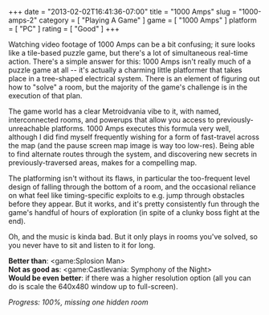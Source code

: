 +++
date = "2013-02-02T16:41:36-07:00"
title = "1000 Amps"
slug = "1000-amps-2"
category = [ "Playing A Game" ]
game = [ "1000 Amps" ]
platform = [ "PC" ]
rating = [ "Good" ]
+++

Watching video footage of 1000 Amps can be a bit confusing; it sure looks like a tile-based puzzle game, but there's a lot of simultaneous real-time action.  There's a simple answer for this: 1000 Amps isn't really much of a puzzle game at all -- it's actually a charming little platformer that takes place in a tree-shaped electrical system.  There is an element of figuring out how to "solve" a room, but the majority of the game's challenge is in the execution of that plan.

The game world has a clear Metroidvania vibe to it, with named, interconnected rooms, and powerups that allow you access to previously-unreachable platforms.  1000 Amps executes this formula very well, although I did find myself frequently wishing for a form of fast-travel across the map (and the pause screen map image is way too low-res).  Being able to find alternate routes through the system, and discovering new secrets in previously-traversed areas, makes for a compelling map.

The platforming isn't without its flaws, in particular the too-frequent level design of falling through the bottom of a room, and the occasional reliance on what feel like timing-specific exploits to e.g. jump through obstacles before they appear.  But it works, and it's pretty consistently fun through the game's handful of hours of exploration (in spite of a clunky boss fight at the end).

Oh, and the music is kinda bad.  But it only plays in rooms you've solved, so you never have to sit and listen to it for long.

<b>Better than</b>: <game:Splosion Man>  
<b>Not as good as</b>: <game:Castlevania: Symphony of the Night>  
<b>Would be even better</b>: if there was a higher resolution option (all you can do is scale the 640x480 window up to full-screen).

<i>Progress: 100%, missing one hidden room</i>